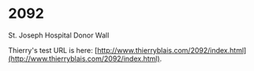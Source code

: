 2092
====

St. Joseph Hospital Donor Wall

Thierry's test URL is here: [http://www.thierryblais.com/2092/index.html](http://www.thierryblais.com/2092/index.html).
